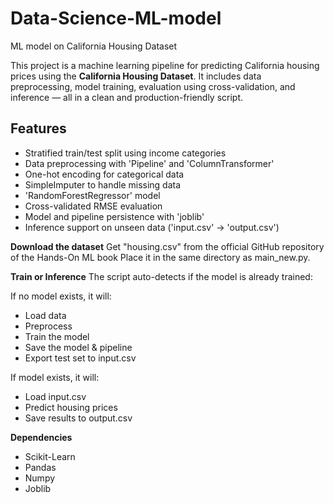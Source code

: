 # Data-Science-ML-model
ML model on California Housing Dataset

This project is a machine learning pipeline for predicting California housing prices using the **California Housing Dataset**. It includes data preprocessing, model training, evaluation using cross-validation, and inference — all in a clean and production-friendly script.

## Features

- Stratified train/test split using income categories
- Data preprocessing with 'Pipeline' and 'ColumnTransformer'
- One-hot encoding for categorical data
- SimpleImputer to handle missing data
- 'RandomForestRegressor' model
- Cross-validated RMSE evaluation
- Model and pipeline persistence with 'joblib'
- Inference support on unseen data ('input.csv' → 'output.csv')

**Download the dataset**
Get "housing.csv" from the official GitHub repository of the Hands-On ML book
Place it in the same directory as main_new.py.

**Train or Inference**
The script auto-detects if the model is already trained:

If no model exists, it will:
- Load data
- Preprocess
- Train the model
- Save the model & pipeline
- Export test set to input.csv

If model exists, it will:
- Load input.csv
- Predict housing prices
- Save results to output.csv

**Dependencies**
- Scikit-Learn
- Pandas
- Numpy
- Joblib
